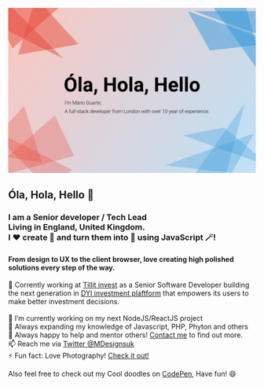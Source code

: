 <a href="https://www.marioduarte.co.uk/" target="_blank"><img src="./docs/bio.svg" alt="Hi there" /></a>

## Óla, Hola, Hello 👋
### I am a Senior developer / Tech Lead <br/>Living in England, United Kingdom.<br/> I ❤️ create 🐛 and turn them into 🦋 using JavaScript 🪄!
#### From design to UX to the client browser, love creating high polished solutions every step of the way.
🏢 Corrently working at [Tillit invest](https://tillitinvest.com/) as a Senior Software Developer building the next generation in [DYI investment plaftform](https://my.tillitinvest.com/invitation/87RTMSKYG46E) that empowers its users to make better investment decisions.<br/><br/>
🔭 I’m currently working on my next NodeJS/ReactJS project<br/>
🌱 Always expanding my knowledge of Javascript, PHP, Phyton and others<br/>
👯 Always happy to help and mentor others! [Contact me](https://twitter.com/MDesignsuk) to find out more.<br/>
📫 Reach me via [Twitter @MDesignsuk](https://twitter.com/MDesignsuk)<br/>
⚡ Fun fact: Love Photography! [Check it out!](https://www.instagram.com/m.duarte_/)<br/>

Also feel free to check out my Cool doodles on [CodePen](https://codepen.io/MarioDesigns), Have fun! 😄

<!--
**Mario-Duarte/Mario-Duarte** is a ✨ _special_ ✨ repository because its `README.md` (this file) appears on your GitHub profile.

Here are some ideas to get you started:

- 🔭 I’m currently working on ...
- 🌱 I’m currently learning ...
- 👯 I’m looking to collaborate on ...
- 🤔 I’m looking for help with ...
- 💬 Ask me about ...
- 📫 How to reach me: ...
- 😄 Pronouns: ...
- ⚡ Fun fact: ...
-->
